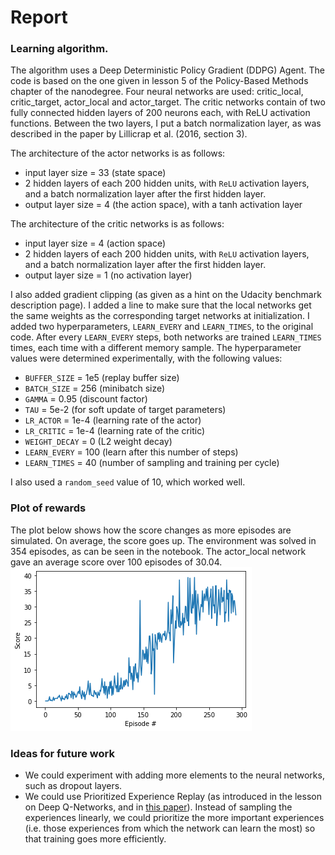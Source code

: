 # Report

### Learning algorithm.

The algorithm uses a Deep Deterministic Policy Gradient (DDPG) Agent. The code is based on the one given in lesson 5 of the Policy-Based Methods chapter of the nanodegree.
Four neural networks are used: critic_local, critic_target, actor_local and actor_target. The critic networks contain of two fully connected hidden layers of 200 neurons each, with ReLU activation functions. Between the two layers, I put a batch normalization layer, as was described in the paper by Lillicrap et al. (2016, section 3).

The architecture of the actor networks is as follows:
* input layer size = 33 (state space)
* 2 hidden layers of each 200 hidden units, with `ReLU` activation layers, and a batch normalization layer after the first hidden layer.
* output layer size = 4 (the action space), with a tanh activation layer

The architecture of the critic networks is as follows:
* input layer size = 4 (action space)
* 2 hidden layers of each 200 hidden units, with `ReLU` activation layers, and a batch normalization layer after the first hidden layer.
* output layer size = 1 (no activation layer)

I also added gradient clipping (as given as a hint on the Udacity benchmark description page). I added a line to make sure that the local networks get the same weights as the corresponding target networks at initialization. I added two hyperparameters, `LEARN_EVERY` and `LEARN_TIMES`, to the original code. After every `LEARN_EVERY` steps, both networks are trained `LEARN_TIMES` times, each time with a different memory sample.
The hyperparameter values were determined experimentally, with the following values:

* `BUFFER_SIZE` = 1e5       (replay buffer size)
* `BATCH_SIZE` = 256        (minibatch size)
* `GAMMA` = 0.95            (discount factor)
* `TAU` = 5e-2              (for soft update of target parameters)
* `LR_ACTOR` = 1e-4         (learning rate of the actor)
* `LR_CRITIC` = 1e-4        (learning rate of the critic)
* `WEIGHT_DECAY` = 0        (L2 weight decay)
* `LEARN_EVERY` = 100       (learn after this number of steps)
* `LEARN_TIMES` = 40        (number of sampling and training per cycle)

I also used a `random_seed` value of 10, which worked well.

### Plot of rewards
 The plot below shows how the score changes as more episodes are simulated. On average, the score goes up. The environment was solved in 354 episodes, as can be seen in the notebook. The actor_local network gave an average score over 100 episodes of 30.04.
 ![Episode-score plot](https://github.com/jlfbetting/p2_continuous-control/blob/main/plot_solved.png)
 
 ### Ideas for future work
* We could experiment with adding more elements to the neural networks, such as dropout layers.
* We could use Prioritized Experience Replay (as introduced in the lesson on Deep Q-Networks, and in [this paper](https://arxiv.org/abs/1511.05952)). Instead of sampling the experiences linearly, we could prioritize the more important experiences (i.e. those experiences from which the network can learn the most) so that training goes more efficiently.



